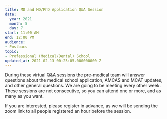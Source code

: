 ```yaml
---
title: MD and MD/PhD Application Q&A Session
date:
  year: 2021
  month: 5
  day: 7
start: 11:00 AM
end: 12:00 PM
audience:
- Postbacs
topic:
- Professional (Medical/Dental) School
updated_at: 2021-02-13 00:25:05.000000000 Z
---
```

<span>During these virtual Q&amp;A sessions the pre-medical team will
answer questions about the medical school application, AMCAS and MCAT
updates, and other general questions. We are going to be meeting every
other week. These sessions are not consecutive, so you can attend one or
more, and as many as you want. </span>


<span>If you are interested, please register in advance, as we will be
sending the zoom link to all people registered an hour before the
session. </span>


 
